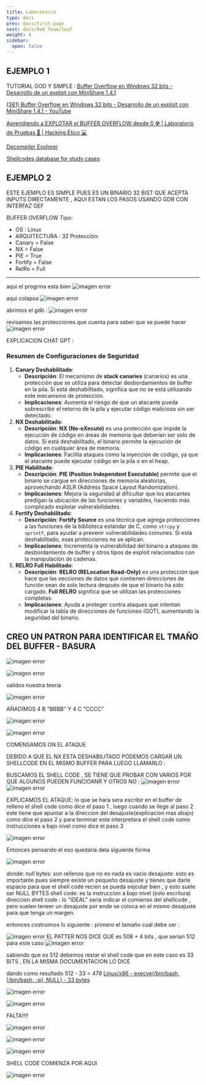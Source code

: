```yaml
---
title: Laboratorio
type: docs
prev: docs/first-page
next: docs/Red_Team/leaf
weight: 4
sidebar:
  open: false
---
```


## EJEMPLO 1

TUTORIAL GOD Y SIMPLE :
[Buffer Overflow en Windows 32 bits - Desarrollo de un exploit con MiniShare 1.4.1](https://www.youtube.com/watch?v=PQJn4s4E8Os&t=1192s&ab_channel=V%C3%ADctorGarc%C3%ADa)

[(381) Buffer Overflow en Windows 32 bits - Desarrollo de un exploit con MiniShare 1.4.1 - YouTube](https://www.youtube.com/watch?v=PQJn4s4E8Os&t=1192s&ab_channel=V%C3%ADctorGarc%C3%ADa)

[Aprendiendo a EXPLOTAR el BUFFER OVERFLOW desde 0 ☢️ | Laboratorio de Pruebas 🔰 | Hacking Ético 💻](https://www.youtube.com/watch?v=RZecs3YYtKU&t=1052s&ab_channel=BeniB3astt)

[Decompiler Explorer](https://dogbolt.org/)

[Shellcodes database for study cases](https://shell-storm.org/shellcode/index.html)

## EJEMPLO 2

ESTE EJEMPLO ES SIMPLE PUES ES UN BINARIO 32 BIST QUE ACEPTA INPUTS DIRECTAMENTE , AQUI ESTAN LOS PASOS USANDO GDB CON INTERFAZ GEF

BUFFER OVERFLOW
Tipo:

- OS : Linux
- ARQUITECTURA : 32
Protección:
- Canary = False
- NX = False
- PIE = True
- Fortify = False
- RelRo = Full

---

aqui el progrma esta bien
![imagen error](/images/red_team/buffer_overflow/20241026033033.png)

aqui colapsa
![imagen error](/images/red_team/buffer_overflow/20241026033106.png)

abrimos el gdb :
![imagen error](/images/red_team/buffer_overflow/20241026033151.png)

revisamos las protecciones que cuenta para saber que se puede hacer
![imagen error](/images/red_team/buffer_overflow/20241026033304.png)

EXPLICACION CHAT GPT :

### Resumen de Configuraciones de Seguridad

1. **Canary Deshabilitado**:
    - **Descripción**: El mecanismo de **stack canaries** (canarios) es una protección que se utiliza para detectar desbordamientos de buffer en la pila. Si está deshabilitado, significa que no se está utilizando este mecanismo de protección.
    - **Implicaciones**: Aumenta el riesgo de que un atacante pueda sobrescribir el retorno de la pila y ejecutar código malicioso sin ser detectado.
2. **NX Deshabilitado**:
    - **Descripción**: **NX (No-eXecute)** es una protección que impide la ejecución de código en áreas de memoria que deberían ser solo de datos. Si está deshabilitado, el binario permite la ejecución de código en cualquier área de memoria.
    - **Implicaciones**: Facilita ataques como la inyección de código, ya que el atacante puede ejecutar código en la pila o en el heap.
3. **PIE Habilitado**:
    - **Descripción**: **PIE (Position Independent Executable)** permite que el binario se cargue en direcciones de memoria aleatorias, aprovechando ASLR (Address Space Layout Randomization).
    - **Implicaciones**: Mejora la seguridad al dificultar que los atacantes predigan la ubicación de las funciones y variables, haciendo más complicado explotar vulnerabilidades.
4. **Fortify Deshabilitado**:
    - **Descripción**: **Fortify Source** es una técnica que agrega protecciones a las funciones de la biblioteca estándar de C, como `strcpy` y `sprintf`, para ayudar a prevenir vulnerabilidades comunes. Si está deshabilitado, esas protecciones no se aplican.
    - **Implicaciones**: Incrementa la vulnerabilidad del binario a ataques de desbordamiento de buffer y otros tipos de exploit relacionados con la manipulación de cadenas.
5. **RELRO Full Habilitado**:
    - **Descripción**: **RELRO (RELocation Read-Only)** es una protección que hace que las secciones de datos que contienen direcciones de función sean de solo lectura después de que el binario ha sido cargado. **Full RELRO** significa que se utilizan las protecciones completas.
    - **Implicaciones**: Ayuda a proteger contra ataques que intentan modificar la tabla de direcciones de funciones (GOT), aumentando la seguridad del binario.

## CREO UN PATRON PARA IDENTIFICAR EL TMAÑO DEL BUFFER - BASURA

![imagen error](/images/red_team/buffer_overflow/20241026034444.png)

![imagen error](/images/red_team/buffer_overflow/20241026034536.png)

validos nuestra teoria

![imagen error](/images/red_team/buffer_overflow/20241026034649.png)

AÑADIMOS 4 B "BBBB" Y 4 C "CCCC"

![imagen error](/images/red_team/buffer_overflow/20241026034750.png)

![imagen error](/images/red_team/buffer_overflow/20241026034855.png)

COMENSAMOS ON EL ATAQUE

DEBIDO A QUE EL NX ESTA DESHABILITADO PODEMOS CARGAR UN SHELLCODE EN EL MISMO BUFFER PARA LUEGO LLAMARLO :

BUSCAMOS EL SHELL CODE  , SE TIENE QUE PROBAR CON VARIOS POR QUE ALGUNOS PUEDEN FUNCIOANR Y OTROS NO :
![imagen error](/images/red_team/buffer_overflow/20241026035831.png)
![imagen error](/images/red_team/buffer_overflow/20241026035847.png)

EXPLICAMOS EL ATAQUE:
lo que se hara sera escribir en el buffer de relleno el shell code como dice el paso 1 , luego cuando se llege al paso 2 este tiene que apuntar a la direccion del desajuste(explicacion mas abajo) como dice el paso 2 y para terminar este interpretara el shell code como instrucciones a bajo nivel como dice el paso 3

![imagen error](/images/red_team/buffer_overflow/20241026042352.png)

Entonces pensando el eso quedaria dela siguiente forma

![imagen error](/images/red_team/buffer_overflow/20241026041753.png)

donde:
null bytes:  son rellenos que no es nada es vacio
desajuste: esto es importante pues siempre existe un pequeño desajuste y tienes que darle espacio para que el shell code recien se pueda eejcutar bien , y esto suele ser NULL BYTES
shell code: es la instruccion a bajo nivel (solo escritura)
direccion shell code : lo "IDEAL" seria indicar el comienso del shellcode , pero  suelen teneer un desajuste por ende se coloca en el mismo desajuste para que tenga un margen.

entonces costruimos lo siguiente :
primero el tamaño cual debe ser :

![imagen error](/images/red_team/buffer_overflow/20241026034750.png)
EL PATTER NOS DICE QUE  es 508 + 4 bits , que serian 512 para este caso
![imagen error](/images/red_team/buffer_overflow/20241026043712.png)

sabiendo que es 512 debemos restar el shell code que en este caso es 33 BITS , EN LA MISMA DOCUMENTACION LO DICE

dando como resultado 512 - 33 = 479
[Linux/x86 - execve(/bin/bash, [/bin/bash, -p], NULL) - 33 bytes](https://shell-storm.org/shellcode/files/shellcode-606.html)

![imagen error](/images/red_team/buffer_overflow/20241026043816.png)

![imagen error](/images/red_team/buffer_overflow/20241026044505.png)

FALTA!!!!

![imagen error](/images/red_team/buffer_overflow/20241026050241.png)

![imagen error](/images/red_team/buffer_overflow/20241026050255.png)

![imagen error](/images/red_team/buffer_overflow/20241026050331.png)

SHELL CODE COMIENZA POR AQUI

![imagen error](/images/red_team/buffer_overflow/20241026050216.png)
